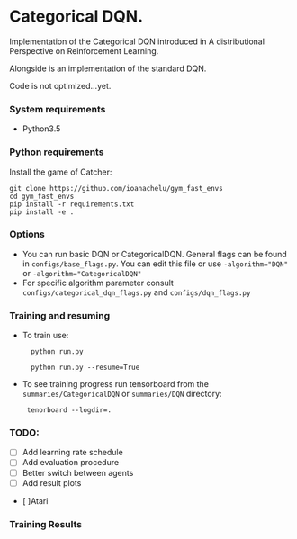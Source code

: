 # Categorical DQN.

Implementation of the Categorical DQN introduced in A distributional Perspective on Reinforcement Learning.

Alongside is an implementation of the standard DQN.

Code is not optimized...yet.

### System requirements

* Python3.5

### Python requirements

Install the game of Catcher:

    git clone https://github.com/ioanachelu/gym_fast_envs
    cd gym_fast_envs
    pip install -r requirements.txt
    pip install -e .
    
### Options

* You can run basic DQN or CategoricalDQN. General flags can be found in ```configs/base_flags.py```. 
You can edit this file or use  ```-algorithm="DQN"``` or ```-algorithm="CategoricalDQN"```
* For specific algorithm parameter consult ```configs/categorical_dqn_flags.py``` and ```configs/dqn_flags.py```

### Training and resuming

* To train use:

        python run.py
        
        python run.py --resume=True
        
* To see training progress run tensorboard from the ```summaries/CategoricalDQN``` or ```summaries/DQN``` directory:
       
       tenorboard --logdir=.

### TODO:
- [ ] Add learning rate schedule
- [ ] Add evaluation procedure
- [ ] Better switch between agents
- [ ] Add result plots
- [ ]Atari

### Training Results


